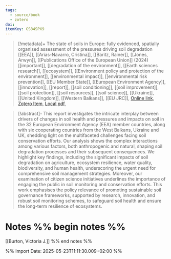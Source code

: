 ```yaml
---
tags:
  - source/book
  - zotero
doi: 
itemKey: GS84SPX9
---
```

>[!metadata]+
> The state of soils in Europe: fully evidenced, spatially organised assessment of the pressures driving soil degradation
> [[EEA]], [[Arias-Navarro, Cristina]], [[Baritz, Rainer]], [[Jones, Arwyn]], 
> [[Publications Office of the European Union]] (2024)
> [[important]], [[degradation of the environment]], [[Earth sciences research]], [[ecosystem]], [[Environment policy and protection of the environment]], [[environmental impact]], [[environmental risk prevention]], [[EU Member State]], [[European Environment Agency]], [[innovation]], [[report]], [[soil conditioning]], [[soil improvement]], [[soil protection]], [[soil resources]], [[soil science]], [[Ukraine]], [[United Kingdom]], [[Western Balkans]], [[EU JRC]], 
> [Online link](https://data.europa.eu/doi/10.2760/7007291), [Zotero Item](zotero://select/library/items/GS84SPX9), [Local pdf](file://C:/Users/aburg/Documents/references/zotero/storage/BPZU4SW2/EuropeanEnvironmentAgencyEUbodyoragency2024_statesoils.pdf), 

>[!abstract]-
>This report investigates the intricate interplay between drivers of changes in soil health and pressures and impacts on soil in the 32 European Environment Agency (EEA) member countries, along with six cooperating countries from the West Balkans, Ukraine and UK, shedding light on the multifaceted challenges facing soil conservation efforts. Our analysis shows the complex interactions among various factors, both anthropogenic and natural, shaping soil degradation processes and their subsequent consequences. We highlight key findings, including the significant impacts of soil degradation on agriculture, ecosystem resilience, water quality, biodiversity, and human health, underscoring the urgent need for comprehensive soil management strategies. Moreover, our examination of citizen science initiatives underlines the importance of engaging the public in soil monitoring and conservation efforts. This work emphasises the policy relevance of promoting sustainable soil governance frameworks, supported by research, innovation, and robust soil monitoring schemes, to safeguard soil health and ensure the long-term resilience of ecosystems.

# Notes %% begin notes %%
[[Burton, Victoria J.]]
%% end notes %%




%% Import Date: 2025-05-23T11:11:30.009+02:00 %%